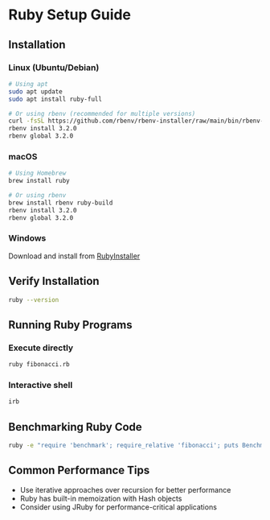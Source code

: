 # Ruby Setup Guide

## Installation

### Linux (Ubuntu/Debian)
```bash
# Using apt
sudo apt update
sudo apt install ruby-full

# Or using rbenv (recommended for multiple versions)
curl -fsSL https://github.com/rbenv/rbenv-installer/raw/main/bin/rbenv-installer | bash
rbenv install 3.2.0
rbenv global 3.2.0
```

### macOS
```bash
# Using Homebrew
brew install ruby

# Or using rbenv
brew install rbenv ruby-build
rbenv install 3.2.0
rbenv global 3.2.0
```

### Windows
Download and install from [RubyInstaller](https://rubyinstaller.org/)

## Verify Installation
```bash
ruby --version
```

## Running Ruby Programs

### Execute directly
```bash
ruby fibonacci.rb
```

### Interactive shell
```bash
irb
```

## Benchmarking Ruby Code
```bash
ruby -e "require 'benchmark'; require_relative 'fibonacci'; puts Benchmark.measure { fibonacci_iterative(35) }"
```

## Common Performance Tips
- Use iterative approaches over recursion for better performance
- Ruby has built-in memoization with Hash objects
- Consider using JRuby for performance-critical applications
